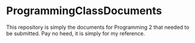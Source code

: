 # ProgrammingClassDocuments
This repository is simply the documents for Programming 2 that needed to be submitted. Pay no heed, it is simply for my reference.
